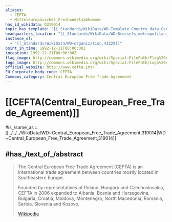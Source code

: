 ```yaml
---
aliases:
  - CEFTA
  - Mitteleuropäisches_Freihandelsabkommen
has_id_wikidata: Q319014
topic_has_template: "[[_Standards/WikiData/WD~Template_Country_data_Central_European_Free_Trade_Agreement,25736996]]"
headquarters_location: "[[_Standards/WikiData/WD~Brussels_metropolitan_area,9005]]"
instance_of:
  - "[[_Standards/WikiData/WD~organization,43229]]"
point_in_time: 1992-12-21T00:00:00Z
inception: 1992-12-21T00:00:00Z
flag_image: http://commons.wikimedia.org/wiki/Special:FilePath/Flag%20of%20CEFTA.svg
logo_image: http://commons.wikimedia.org/wiki/Special:FilePath/Logo%20of%20CEFTA.png
official_website: http://www.cefta.int/
EU_Corporate_body_code: CEFTA
Commons_category: Central European Free Trade Agreement
---
```


# [[CEFTA(Central_European_Free_Trade_Agreement)]] 

#is_/same_as :: [[../../../WikiData/WD~Central_European_Free_Trade_Agreement,319014|WD~Central_European_Free_Trade_Agreement,319014]] 

## #has_/text_of_/abstract 

> The Central European Free Trade Agreement (CEFTA) is an international trade agreement 
> between countries mostly located in Southeastern Europe. 
> 
> Founded by representatives of Poland, Hungary and Czechoslovakia, 
> CEFTA in 2006 expanded to Albania, Bosnia and Herzegovina, Bulgaria, Croatia, Moldova, Montenegro, North Macedonia, Romania, Serbia, Slovenia and Kosovo.
>
> [Wikipedia](https://en.wikipedia.org/wiki/Central%20European%20Free%20Trade%20Agreement) 

